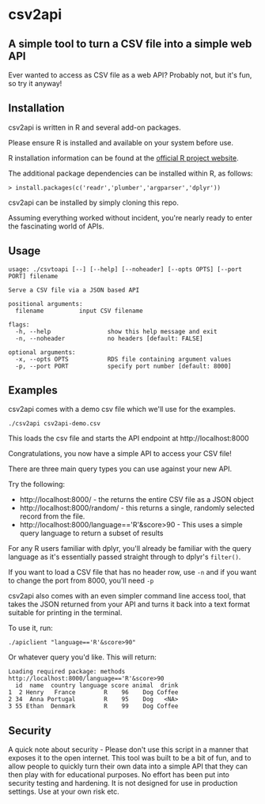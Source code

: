# csv2api

## A simple tool to turn a CSV file into a simple web API

Ever wanted to access as CSV file as a web API? Probably not, but it's fun, so try it anyway!

## Installation

csv2api is written in R and several add-on packages.

Please ensure R is installed and available on your system before use.

R installation information can be found at the [official R project website](https://www.r-project.org/).

The additional package dependencies can be installed within R, as follows:

```
> install.packages(c('readr','plumber','argparser','dplyr'))
```

csv2api can be installed by simply cloning this repo.

Assuming everything worked without incident, you're nearly ready to enter the fascinating world of APIs.

## Usage

```
usage: ./csvtoapi [--] [--help] [--noheader] [--opts OPTS] [--port PORT] filename

Serve a CSV file via a JSON based API

positional arguments:
  filename			input CSV filename

flags:
  -h, --help			    show this help message and exit
  -n, --noheader			no headers [default: FALSE]

optional arguments:
  -x, --opts OPTS			RDS file containing argument values
  -p, --port PORT			specify port number [default: 8000]
```

## Examples

csv2api comes with a demo csv file which we'll use for the examples.

```
./csv2api csv2api-demo.csv
```

This loads the csv file and starts the API endpoint at http://localhost:8000

Congratulations, you now have a simple API to access your CSV file!

There are three main query types you can use against your new API.

Try the following:
* http://localhost:8000/ - the returns the entire CSV file as a JSON object
* http://localhost:8000/random/ - this returns a single, randomly selected record from the file.
* http://localhost:8000/language=='R'&score>90 - This uses a simple query language to return a subset of results

For any R users familiar with dplyr, you'll already be familiar with the query language as it's essentially passed straight through to dplyr's `filter()`.

If you want to load a CSV file that has no header row, use `-n` and if you want to change the port from 8000, you'll need `-p`

csv2api also comes with an even simpler command line access tool, that takes the JSON returned from your API and turns it back into a text format suitable for printing in the terminal.

To use it, run:

```
./apiclient "language=='R'&score>90"
```

Or whatever query you'd like. This will return:

```
Loading required package: methods
http://localhost:8000/language=='R'&score>90 
  id  name  country language score animal  drink
1  2 Henry   France        R    96    Dog Coffee
2 34  Anna Portugal        R    95    Dog   <NA>
3 55 Ethan  Denmark        R    99    Dog Coffee
```


## Security

A quick note about security - Please don't use this script in a manner that exposes it to the open internet. This tool was built to be a bit of fun, and to allow people to quickly turn their own data into a simple API that they can then play with for educational purposes. No effort has been put into security testing and hardening. It is not designed for use in production settings. Use at your own risk etc.
